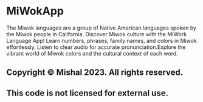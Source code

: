# MiWokApp

The Miwok languages are a group of Native American languages spoken by the Miwok people in California.
Discover Miwok culture with the MiWork Language App! Learn numbers, phrases, family names, and colors in 
Miwok effortlessly. Listen to clear audio for accurate pronunciation.Explore the vibrant world of 
Miwok colors and the cultural context of each word. 

## Copyright © Mishal 2023. All rights reserved.

## This code is not licensed for external use.
